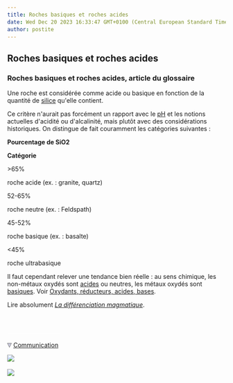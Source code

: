 ```yaml
---
title: Roches basiques et roches acides
date: Wed Dec 20 2023 16:33:47 GMT+0100 (Central European Standard Time)
author: postite
---
```


## Roches basiques et roches acides
### Roches basiques et roches acides, article du glossaire
 Une roche est considérée comme acide ou basique en fonction de la quantité de [silice](silice.html) qu'elle contient.

Ce critère n'aurait pas forcément un rapport avec le [pH](ph.html) et les notions actuelles d'acidité ou d'alcalinité, mais plutôt avec des considérations historiques. On distingue de fait couramment les catégories suivantes :

**Pourcentage de SiO2**

**Catégorie**

\>65%

roche acide (ex. : granite, quartz)

52-65%

roche neutre (ex. : Feldspath)

45-52%

roche basique (ex. : basalte)

<45%

roche ultrabasique

Il faut cependant relever une tendance bien réelle : au sens chimique, les non-métaux oxydés sont [acides](acides.html) ou neutres, les métaux oxydés sont [basiques](base.html). Voir [Oxydants, réducteurs, acides, bases](oxyreducacidesbases.html).

Lire absolument _[La différenciation magmatique](differenciatmagma.html)_.



 

 ![](images/transparent122x1.gif)

![](images/flechebas.gif) [Communication](http://www.artrealite.com/annonceurs.htm) 

[![](https://cbonvin.fr/sites/regie.artrealite.com/visuels/campagne1.png)](index-2.html#20131014)

![](https://cbonvin.fr/sites/regie.artrealite.com/visuels/campagne2.png)